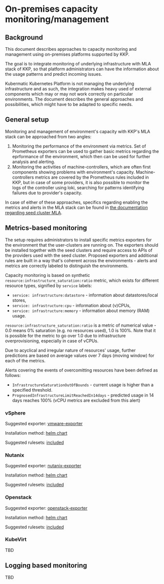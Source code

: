 # On-premises capacity monitoring/management

## Background

This document describes approaches to capacity monitoring and management using on-premises platforms supported by KKP.

The goal is to integrate monitoring of underlying infrastructure with MLA stack of KKP, so that platform administrators can have the information about the usage patterns and predict incoming issues.

Kubermatic Kubernetes Platform is not managing the underlying infrastructure and as such, the integration makes heavy used of external components which may or may not work correctly on particular environments. The document describes the general approaches and possibilities, which might have to be adapted to specific needs.

## General setup

Monitoring and management of environment's capacity with KKP's MLA stack can be approached from two angles: 

1. Monitoring the performance of the environment via metrics.
   Set of Prometheus exporters can be used to gather basic metrics regarding the eprformance of the environment, which then can be used for further analysis and alerting.
2. Monitoring the activities of machine-controllers, which are often first components showing problems with environment's capacity.
   Machine-controllers metrics are covered by the Prometheus rules included in KKP, but in case of some providers, it is also possible to monitor the logs of the controller using loki, searching for patterns identifying failures due to provider's capacity.

In case of either of these approaches, specifics regarding enabling the metrics and alerts in the MLA stack can be found in [the documentation regarding seed cluster MLA](https://docs.kubermatic.com/kubermatic/v2.20/tutorials_howtos/monitoring_logging_alerting/master_seed/customization/).

## Metrics-based monitoring

The setup requires administrators to install specific metrics exporters for the environment that the user-clusters are running on. The exporters should be installed together with the seed clusters and require access to APIs of the providers used with the seed cluster. Proposed exporters and additional rules are built in a way that's coherent across the environments - alerts and metrics are correctly labeled to distinguish the environments.

Capacity monitoring is based on synthetic `resource:infrastructure_saturation:ratio` metric, which exists for different resource types, signified by `service` labels:
* `service: infrastructure:datastore` - information about datastores/local stores,
* `service: infrastructure:cpu` - information about (v)CPUs,
* `service: infrastructure:memory` - information about memory (RAM) usage.

`resource:infrastructure_saturation:ratio` is a metric of numerical value - 0.0 means 0% saturation (e.g. no resources used), 1.0 is 100%. Note that it is possible for the metric to go over 1.0 due to infrastructure overprovisioning, especially in case of vCPUs.

Due to acyclical and irregular nature of resources' usage, further predictions are based on average values over 7 days (moving window) for each of the metrics.

Alerts covering the events of overcomitting resources have been defined as follows:

* `InfrastructureSaturationOutOfBounds` - current usage is higher than a specified threshold.
* `PrognosedInfrastructureLimitReachedIn14days` - predicted usage in 14 days reaches 100% (vCPU metrics are excluded from this alert)

### vSphere

Suggested exporter: [vmware-exporter](https://github.com/pryorda/vmware_exporter)

Installation method: [helm chart](components/vmware-exporter/Chart.yaml)

Suggested rulesets: [included](knowledge-base/capacity-management/prometheus-rules/vmware.yaml)

### Nutanix

Suggested exporter: [nutanix-exporter](https://github.com/claranet/nutanix-exporter)

Installation method: [helm chart](components/nutanix-exporter/Chart.yaml)

Suggested rulesets: [included](knowledge-base/capacity-management/prometheus-rules/nutanix.yaml)

### Openstack

Suggested exporter: [openstack-exporter](https://github.com/openstack-exporter/openstack-exporter)

Installation method: [helm chart](https://github.com/openstack-exporter/helm-charts)

Suggested rulesets: [included](knowledge-base/capacity-management/prometheus-rules/openstack.yaml)

### KubeVirt

TBD

## Logging based monitoring

TBD
